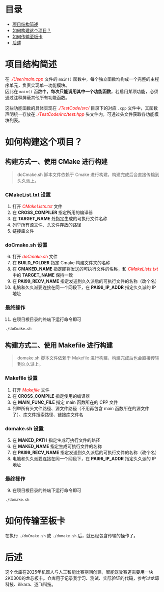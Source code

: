 # 目录
* [项目结构简述](#项目结构简述)
* [如何构建这个项目？](#如何构建这个项目?)
* [如何传输至板卡](#如何传输至板卡)
* [后述](#后述)

# 项目结构简述
在 <font color="red">*./User/main.cpp*</font> 文件的 `main()` 函数中，每个独立函数均构成一个完整的主程序单元，负责实现单一功能模块。  
因此在 `main()` 函数中，**每次只能调用其中一个功能函数**，若启用某项功能，必须通过注释屏蔽其他所有功能函数。  

这些功能函数的具体实现在 <font color="red">*./TestCode/src/*</font> 目录下的对应 `.cpp` 文件中，其函数声明统一存放在 <font color="red">*./TestCode/inc/test.hpp*</font> 头文件内，可通过头文件获取各功能模块列表。

# 如何构建这个项目？

## 构建方式一、使用 CMake 进行构建

> doCmake.sh 脚本文件依赖于 Cmake 进行构建，构建完成后会直接传输到久久派上。

### CMakeList.txt 设置
1. 打开 <font color="red">*CMakeLists.txt*</font> 文件
2. 在 **CROSS_COMPILER** 指定所用的编译器
3. 在 **TARGET_NAME** 处指定生成的可执行文件名称
4. 列举所有源文件、头文件存放的路径
5. 链接库文件

### doCmake.sh 设置
6. 打开 <font color="red">*doCmake.sh*</font> 文件
7. 在 **BUILD_FOLDER** 指定 Cmake 构建文件夹的名称
8. 在 **CMAKED_NAME** 指定即将发送的可执行文件的名称，和 <font color="red">*CMakeLists.txt*</font> 中的 **TARGET_NAME** 保持一致
9. 在 **PAI99_RECV_NAME** 指定发送到久久派后的可执行文件的名称（改个名）
10. 电脑和久久派要连接在同一个网段下，在 **PAI99_IP_ADDR** 指定久久派的 IP 地址

### 最终操作
11. 在项目根目录的终端下运行命令即可
```bash
./doCmake.sh
```

## 构建方式二、使用 Makefile 进行构建

> domake.sh 脚本文件依赖于 Makefile 进行构建，构建完成后也会直接传输到久久派上。

### Makefile 设置
1. 打开 <font color="red">*Makefile*</font> 文件
2. 在 **CROSS_COMPILE** 指定使用的编译器
3. 在 **MAIN_FUNC_FILE** 指定 main 函数所在的 CPP 文件
4. 列举所有头文件路径、源文件路径（不用再包含 main 函数所在的源文件了）、库文件搜索路径、链接库文件名

### domake.sh 设置
5. 在 **MAKED_PATH** 指定生成可执行文件的路径
6. 在 **MAKED_NAME** 指定生成可执行文件的名称
7. 在 **PAI99_RECV_NAME** 指定发送到久久派后的可执行文件的名称（改个名）
8. 电脑和久久派要连接在同一个网段下，在 **PAI99_IP_ADDR** 指定久久派的 IP 地址

### 最终操作
9. 在项目根目录的终端下运行命令即可
```bash
./domake.sh
```

# 如何传输至板卡
在执行 `./doCmake.sh` 或 `./domake.sh` 后，就已经包含传输的操作了。

# 后述
这个仓库在2025年机器人与人工智能比赛期间创建，智能驾驶赛道需要用一块2K0300的龙芯板卡。仓库用于记录我学习、测试、实际验证的代码，参考过龙邱科技、ilikara、逐飞科技。
